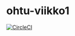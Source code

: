 # ohtu-viikko1

[![CircleCI](https://circleci.com/gh/okraisan/ohtu-viikko1.svg?style=svg)](https://circleci.com/gh/okraisan/ohtu-viikko1)
